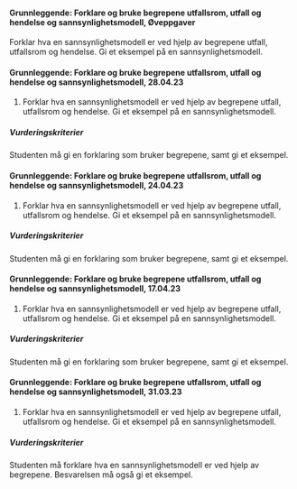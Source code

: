 #### Grunnleggende: Forklare og bruke begrepene utfallsrom, utfall og hendelse og sannsynlighetsmodell,  Øveppgaver

Forklar hva en sannsynlighetsmodell er ved hjelp av begrepene utfall,
utfallsrom og hendelse. Gi et eksempel på en sannsynlighetsmodell.

#### Grunnleggende: Forklare og bruke begrepene utfallsrom, utfall og hendelse og sannsynlighetsmodell,  28.04.23

1. Forklar hva en sannsynlighetsmodell er ved hjelp av begrepene utfall, utfallsrom og hendelse. Gi et eksempel på en sannsynlighetsmodell.

##### Vurderingskriterier

Studenten må gi en forklaring som bruker begrepene, samt gi et eksempel.

#### Grunnleggende: Forklare og bruke begrepene utfallsrom, utfall og hendelse og sannsynlighetsmodell,  24.04.23

1. Forklar hva en sannsynlighetsmodell er ved hjelp av begrepene utfall, utfallsrom og hendelse. Gi et eksempel på en sannsynlighetsmodell.

##### Vurderingskriterier

Studenten må gi en forklaring som bruker begrepene, samt gi et eksempel.

#### Grunnleggende: Forklare og bruke begrepene utfallsrom, utfall og hendelse og sannsynlighetsmodell,  17.04.23

1. Forklar hva en sannsynlighetsmodell er ved hjelp av begrepene utfall, utfallsrom og hendelse. Gi et eksempel på en sannsynlighetsmodell.

##### Vurderingskriterier

Studenten må gi en forklaring som bruker begrepene, samt gi et eksempel.

#### Grunnleggende: Forklare og bruke begrepene utfallsrom, utfall og hendelse og sannsynlighetsmodell,  31.03.23

1. Forklar hva en sannsynlighetsmodell er ved hjelp av begrepene utfall, utfallsrom og hendelse. Gi et eksempel på en sannsynlighetsmodell.

##### Vurderingskriterier

Studenten må forklare hva en sannsynlighetsmodell er ved hjelp av begrepene. Besvarelsen må også gi et eksempel.

